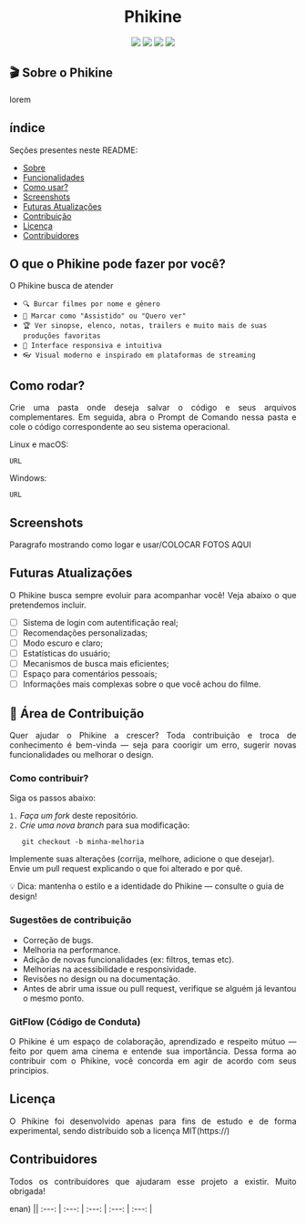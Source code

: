 <p align="center">
  <h1 align="center">Phikine</h1>
</p>

<div align="center">
  <img src="https://img.shields.io/badge/Status-Em%20desenvolvimento-blue?style=for-the-badge&label=Status&labelColor=white&color=blue">
  <img src="https://img.shields.io/badge/CSS-663399.svg?style=for-the-badge&logo=CSS&logoColor=white">
  <img src="https://img.shields.io/badge/HTML5-E34F26.svg?style=for-the-badge&logo=HTML5&logoColor=white">
  <img src="https://img.shields.io/badge/JavaScript-F7DF1E.svg?style=for-the-badge&logo=JavaScript&logoColor=black">
</div>

## 🎬 Sobre o Phikine
<p style="text-align: justify;">
 lorem
</p>

## índice
<p style="text-align: justify;">Seções presentes neste README:</p>

* [Sobre](#sobre-o-phikine)
* [Funcionalidades](#o-que-o-phikine-pode-fazer-por-você?)
* [Como usar?](#instrução-de-uso)
* [Screenshots](#contribuição)
* [Futuras Atualizações](#autores-e-seus-contatos)
* [Contribuição](#licença)
* [Licença](#licença) 
* [Contribuidores](#contribuidores)

## O que o Phikine pode fazer por você?

<p style="text-align: justify;">
O Phikine busca de atender
</p>

- `🔍 Burcar filmes por nome e gênero`
- `🌠 Marcar como "Assistido" ou "Quero ver"`
- `🏆 Ver sinopse, elenco, notas, trailers e muito mais de suas produções favoritas`
- `📱 Interface responsiva e intuitiva`
- `👓 Visual moderno e inspirado em plataformas de streaming`

## Como rodar? 
<p style="text-align: justify;">
Crie uma pasta onde deseja salvar o código e seus arquivos complementares. Em seguida, abra o Prompt de Comando nessa pasta e cole o código correspondente ao seu sistema operacional.
</p>

<p>Linux e macOS:</p>
  
```
URL
```
<p>Windows:</p>

```
URL
```

## Screenshots

<p style="text-align: justify;">
Paragrafo mostrando como logar e usar/COLOCAR FOTOS AQUI
</p>

## Futuras Atualizações

<p style="text-align: justify;">
O Phikine busca sempre evoluir para acompanhar você! Veja abaixo o que pretendemos incluir.
</p>

- [ ] Sistema de login com autentificação real;
- [ ] Recomendações personalizadas;
- [ ] Modo escuro e claro;
- [ ] Estatísticas do usuário;
- [ ] Mecanismos de busca mais eficientes;
- [ ] Espaço para comentários pessoais;
- [ ] Informações mais complexas sobre o que você achou do filme. 

## 🤝 Área de Contribuição

<p style="text-align: justify;">
Quer ajudar o Phikine a crescer? Toda contribuição e troca de conhecimento é bem-vinda — seja para coorigir um erro, sugerir novas funcionalidades ou melhorar o design.
</p>

### Como contribuir?

<p style="text-align: justify;">
Siga os passos abaixo:
</p>

`1.` *Faça um fork* deste repositório. <br/>
`2.` *Crie uma nova branch* para sua modificação:
```
   git checkout -b minha-melhoria
```

Implemente suas alterações (corrija, melhore, adicione o que desejar).
Envie um pull request explicando o que foi alterado e por quê.

💡 Dica: mantenha o estilo e a identidade do Phikine — consulte o guia de design!

### Sugestões de contribuição

- Correção de bugs.
- Melhoria na performance.
- Adição de novas funcionalidades (ex: filtros, temas etc).
- Melhorias na acessibilidade e responsividade.
- Revisões no design ou na documentação.
- Antes de abrir uma issue ou pull request, verifique se alguém já levantou o mesmo ponto.

### GitFlow (Código de Conduta)
<p style="text-align: justify;">
O Phikine é um espaço de colaboração, aprendizado e respeito mútuo — feito por quem ama cinema e entende sua importância. Dessa forma ao contribuir com o Phikine, você concorda em agir de acordo com seus principios.
</p>

## Licença

<p style="text-align: justify;">
O Phikine foi desenvolvido apenas para fins de estudo e de forma experimental, sendo distribuido sob a licença MIT(https://)
</p>

## Contribuidores
<p style="text-align: justify;">
Todos os contribuidores que ajudaram esse projeto a existir. Muito obrigada!
</p>

enan) || :---: | :---: | :---: | :---: | :---: |
